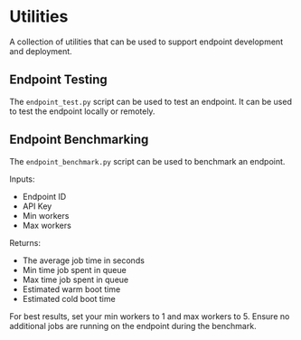 # Utilities

A collection of utilities that can be used to support endpoint development and deployment.

## Endpoint Testing

The `endpoint_test.py` script can be used to test an endpoint. It can be used to test the endpoint locally or remotely.

## Endpoint Benchmarking

The `endpoint_benchmark.py` script can be used to benchmark an endpoint.

Inputs:
- Endpoint ID
- API Key
- Min workers
- Max workers

Returns:

- The average job time in seconds
- Min time job spent in queue
- Max time job spent in queue
- Estimated warm boot time
- Estimated cold boot time

For best results, set your min workers to 1 and max workers to 5. Ensure no additional jobs are running on the endpoint during the benchmark.
